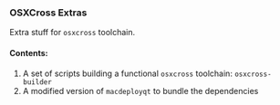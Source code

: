 ### OSXCross Extras

Extra stuff for `osxcross` toolchain.

#### Contents:

1. A set of scripts building a functional `osxcross` toolchain: `osxcross-builder`
2. A modified version of `macdeployqt` to bundle the dependencies
